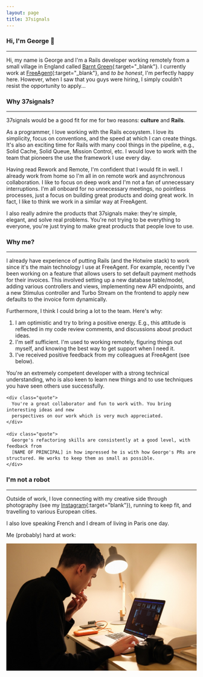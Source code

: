 ```yaml
---
layout: page
title: 37signals
---
```


### Hi, I'm George 👋
---

Hi, my name is George and I'm a Rails developer working remotely from a small village in England called 
[Barnt Green](https://en.wikipedia.org/wiki/Barnt_Green){:target="\_blank"}. I currently work at 
[FreeAgent](https://www.freeagent.com/){:target="\_blank"}, and _to be honest_, I'm perfectly happy here. However,
when I saw that you guys were hiring, I simply couldn't resist the opportunity to apply...



### Why 37signals?
---

37signals would be a good fit for me for two reasons: **culture** and **Rails**.

As a programmer, I love working with the Rails ecosystem. I love its simplicity, focus on
conventions, and the speed at which I can create things. It's also an exciting time for Rails 
with many cool things in the pipeline, e.g., Solid Cache, Solid Queue, Mission Control, etc. 
I would love to work with the team that pioneers the use the framework I use every day.

Having read Rework and Remote, I'm confident that I would fit in well.
I already work from home so I'm all in on remote work and asynchronous
collaboration. I like to focus on deep work and I'm not a fan of unnecessary
interruptions. I'm all onboard for no unnecessary meetings, no pointless processes,
just a focus on building great products and doing great work. In fact, I like to think
we work in a similar way at FreeAgent.

I also really admire the products that 37signals make: they're simple, elegant, and solve real problems.
You're not trying to be everything to everyone, you're just trying to make great products that people love to use.

### Why me?
---

I already have experience of putting Rails (and the Hotwire stack) to work since it's the main technology
I use at FreeAgent. For example, recently I've been working on a feature that
allows users to set default payment methods for their invoices. This involved
setting up a new database table/model, adding various controllers and views, implementing new API endpoints,
and a new Stimulus controller and Turbo Stream on the frontend to apply new defaults to the invoice form dynamically.

Furthermore, I think I could bring a lot to the team. Here's why:

1. I am optimistic and try to bring a positive energy. E.g., this
    attitude is reflected in my code review comments, and discussions about
    product ideas.
2. I'm self sufficient. I'm used to working remotely, figuring things out myself, and knowing the best way to get
   support when I need it.
3. I've received positive feedback from my colleagues at FreeAgent (see below).

<div class="card mb-3">
  <div class="card-body">
    <div class="quote">
      You're an extremely competent developer with a strong technical understanding, 
      who is also keen to learn new things and to use techniques you have seen others use successfully.
    </div>

    <div class="quote">
      You're a great collaborator and fun to work with. You bring interesting ideas and new
      perspectives on our work which is very much appreciated.
    </div>

    <div class="quote">
      George's refactoring skills are consistently at a good level, with feedback from 
      [NAME OF PRINCIPAL] in how impressed he is with how George's PRs are structured. He works to keep them as small as possible.
    </div>
  </div>
</div>

### I'm not a robot
---

Outside of work, I love connecting with my creative side
through photography (see my [Instagram](https://www.instagram.com/georgestephenbaker/){:target="blank"}),
running to keep fit, and travelling to various European cities.

I also love speaking French and I dream of living in Paris one day.

Me (probably) hard at work:

<img src="/assets/img/at-work.jpeg" alt="George at work" class="img-fluid rounded-3">
